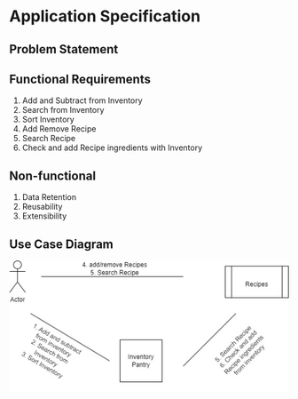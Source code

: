 # Application Specification

## Problem Statement

## Functional Requirements

1. Add and Subtract from Inventory
2. Search from Inventory
3. Sort Inventory
4. Add Remove Recipe
5. Search Recipe
6. Check and add Recipe ingredients with Inventory

## Non-functional

1. Data Retention
2. Reusability
3. Extensibility

## Use Case Diagram

![Use Case Diagram](UseCaseDiagram.jpeg)
